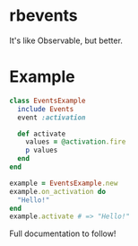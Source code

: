 rbevents
========

It's like Observable, but better.

Example
=======
```ruby
class EventsExample
  include Events
  event :activation

  def activate
    values = @activation.fire
    p values
  end
end

example = EventsExample.new
example.on_activation do
  "Hello!"
end
example.activate # => "Hello!"
```
Full documentation to follow!